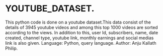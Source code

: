 # YOUTUBE_DATASET.
This python code is done on a youtube dataset.This data consist of the details of 3945 youtube videos and among this top 1000 videos are sorted according to the views. In addition to this, user Id, subscribers, name, date created, channel type, youtube link, monthly earnings and social medias link is also given.
Language: Python, query language.
Author: Anju Kallath Philip.
